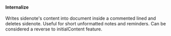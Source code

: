 #### Internalize

Writes sidenote's content into document inside a commented lined and deletes sidenote. Useful for short unformatted notes and reminders. Can be considered a reverse to initialContent feature.
